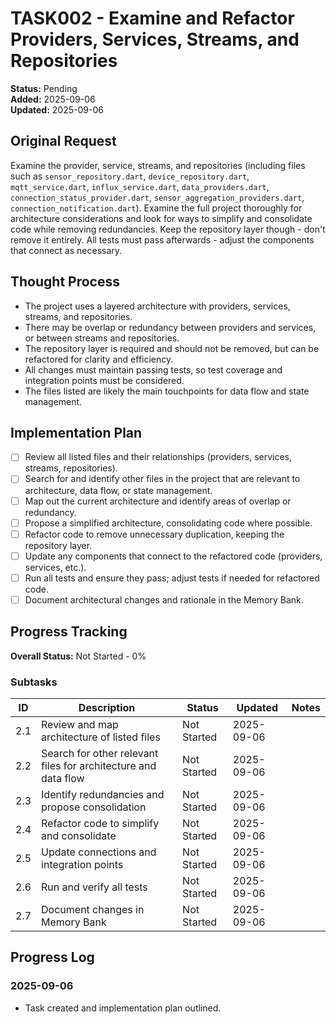 # TASK002 - Examine and Refactor Providers, Services, Streams, and Repositories

**Status:** Pending  
**Added:** 2025-09-06  
**Updated:** 2025-09-06

## Original Request
Examine the provider, service, streams, and repositories (including files such as `sensor_repository.dart`, `device_repository.dart`, `mqtt_service.dart`, `influx_service.dart`, `data_providers.dart`, `connection_status_provider.dart`, `sensor_aggregation_providers.dart`, `connection_notification.dart`). Examine the full project thoroughly for architecture considerations and look for ways to simplify and consolidate code while removing redundancies. Keep the repository layer though - don't remove it entirely. All tests must pass afterwards - adjust the components that connect as necessary.

## Thought Process
- The project uses a layered architecture with providers, services, streams, and repositories.
- There may be overlap or redundancy between providers and services, or between streams and repositories.
- The repository layer is required and should not be removed, but can be refactored for clarity and efficiency.
- All changes must maintain passing tests, so test coverage and integration points must be considered.
- The files listed are likely the main touchpoints for data flow and state management.

## Implementation Plan
- [ ] Review all listed files and their relationships (providers, services, streams, repositories).
- [ ] Search for and identify other files in the project that are relevant to architecture, data flow, or state management.
- [ ] Map out the current architecture and identify areas of overlap or redundancy.
- [ ] Propose a simplified architecture, consolidating code where possible.
- [ ] Refactor code to remove unnecessary duplication, keeping the repository layer.
- [ ] Update any components that connect to the refactored code (providers, services, etc.).
- [ ] Run all tests and ensure they pass; adjust tests if needed for refactored code.
- [ ] Document architectural changes and rationale in the Memory Bank.

## Progress Tracking

**Overall Status:** Not Started - 0%

### Subtasks
| ID  | Description                                                      | Status      | Updated     | Notes |
|-----|------------------------------------------------------------------|-------------|-------------|-------|
| 2.1 | Review and map architecture of listed files                      | Not Started | 2025-09-06  |       |
| 2.2 | Search for other relevant files for architecture and data flow   | Not Started | 2025-09-06  |       |
| 2.3 | Identify redundancies and propose consolidation                  | Not Started | 2025-09-06  |       |
| 2.4 | Refactor code to simplify and consolidate                        | Not Started | 2025-09-06  |       |
| 2.5 | Update connections and integration points                        | Not Started | 2025-09-06  |       |
| 2.6 | Run and verify all tests                                         | Not Started | 2025-09-06  |       |
| 2.7 | Document changes in Memory Bank                                  | Not Started | 2025-09-06  |       |

## Progress Log
### 2025-09-06
- Task created and implementation plan outlined.
